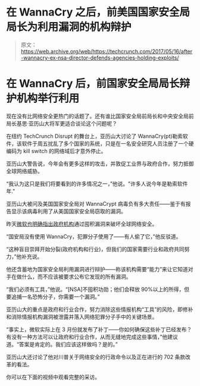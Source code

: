 # 在 WannaCry 之后，前美国国家安全局局长为利用漏洞的机构辩护

> 原文：<https://web.archive.org/web/https://techcrunch.com/2017/05/16/after-wannacry-ex-nsa-director-defends-agencies-holding-exploits/>

# 在 WannaCry 后，前国家安全局局长辩护机构举行利用

现在没有比网络安全更热门的话题了。还有谁比国家安全局前局长和中央安全局前局长基思·亚历山大将军更适合谈论这个问题呢？

在纽约 TechCrunch Disrupt 的舞台上，亚历山大讨论了 WannaCry(pt)勒索软件，该软件于周五扰乱了多个国家的系统，只是在一名安全研究人员注册了一个硬编码为 kill switch 的网络域后才意外停止。

亚历山大警告说，今年会有更多这样的攻击，并敦促工业界与政府合作，努力抵御全球网络威胁。

“我认为这只是我们将要看到的许多情况之一，”他说。"许多人说今年是勒索软件年."

亚历山大被问及美国国家安全局对 WannaCrypt 病毒负有多大责任——鉴于有报告显示该病毒利用了从美国国家安全局窃取的漏洞。

昨天[微软也明确指出政府机构](https://web.archive.org/web/20230328212802/https://techcrunch.com/2017/05/14/microsofts-response-to-widespread-cyber-attacks-may-make-you-wannacry/)通过囤积漏洞来破坏全球网络安全。

“国安局没有使用 WannaCry，犯罪分子使用了——有人偷了它，”他反驳道。

“这种盲目崇拜开始分裂(政府机构和行业)，但我们的国家需要行业和政府共同努力，”他补充说。

他还含蓄地为国家安全局利用漏洞进行辩护——称该机构需要“能力”来让它知道对手在做什么，而不应该被要求公布它发现的所有漏洞。

“我们必须有工具，”他说。“[NSA]不囤积功勋；他们会释放 90%以上的所得，但要追捕一名恐怖分子，你需要一个漏洞。”

亚历山大的重点是政府和行业合作，努力消除这些情报机构“工具”的风险，即修补和消除情报机构漏洞被泄露并落入网络犯罪分子手中的关键场景。

“事实上，微软实际上在 3 月份就发布了补丁——你如何确保这些补丁已经发布？有没有一种方法可以让政府和行业合作，从而无缝地完成这些事情，”他建议道。“答案是肯定的。我们应该这样做吗？是的。”

亚历山大还讨论了他对川普关于网络安全的行政命令以及正在进行的 702 条款改革的看法。

你可以在下面的视频中观看完整的采访。